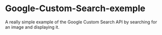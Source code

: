# Google-Custom-Search-exemple
A really simple example of the Google Custom Search API by searching for an image and displaying it.
